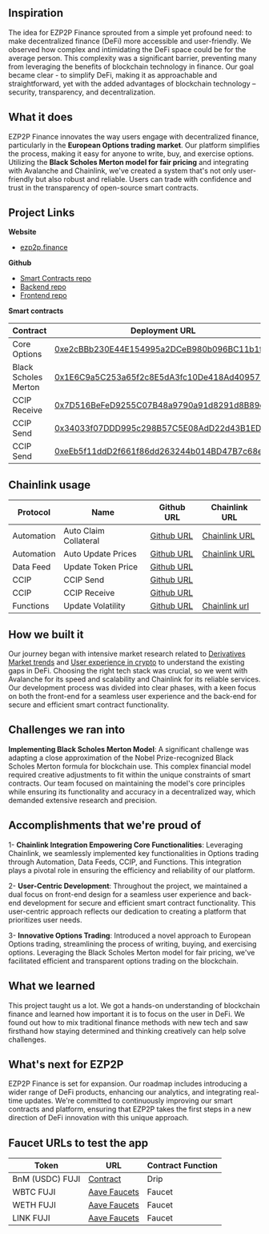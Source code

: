 ## Inspiration
The idea for EZP2P Finance sprouted from a simple yet profound need: to make decentralized finance (DeFi) more accessible and user-friendly. We observed how complex and intimidating the DeFi space could be for the average person. This complexity was a significant barrier, preventing many from leveraging the benefits of blockchain technology in finance. Our goal became clear - to simplify DeFi, making it as approachable and straightforward, yet with the added advantages of blockchain technology – security, transparency, and decentralization.

## What it does
EZP2P Finance innovates the way users engage with decentralized finance, particularly in the **European Options trading market**. Our platform simplifies the process, making it easy for anyone to write, buy, and exercise options. Utilizing the **Black Scholes Merton model for fair pricing** and integrating with Avalanche and Chainlink, we've created a system that's not only user-friendly but also robust and reliable. Users can trade with confidence and trust in the transparency of open-source smart contracts.

## Project Links
**Website**
*  [ezp2p.finance](https://ezp2p.finance/)

**Github**
* [Smart Contracts repo](https://github.com/Moona-Lisa/ezp2p-contracts)
* [Backend repo](https://github.com/Moona-Lisa/ezp2p-backend)
* [Frontend repo](https://github.com/Moona-Lisa/ezp2p-frontend)

**Smart contracts**

| Contract             | Deployment URL                                                                          | Network |
|----------------------|-----------------------------------------------------------------------------------------|---------|
| Core Options         | [0xe2cBBb230E44E154995a2DCeB980b096BC11b1f8](https://testnet.snowtrace.io/address/0xe2cBBb230E44E154995a2DCeB980b096BC11b1f8)  | Fuji    |
| Black Scholes Merton | [0x1E6C9a5C253a65f2c8E5dA3fc10De418Ad40957E](https://testnet.snowtrace.io/address/0x1E6C9a5C253a65f2c8E5dA3fc10De418Ad40957E)  | Fuji    |
| CCIP Receive         | [0x7D516BeFeD9255C07B48a9790a91d8291d8B89c4](https://testnet.snowtrace.io/address/0x7D516BeFeD9255C07B48a9790a91d8291d8B89c4)  | Fuji    |
| CCIP Send            | [0x34033f07DDD995c298B57C5E08AdD22d43B1ED83](https://mumbai.polygonscan.com/address/0x34033f07ddd995c298b57c5e08add22d43b1ed83)| Mumbai  |
| CCIP Send            | [0xeEb5f11ddD2f661f86dd263244b014BD47B7c68e](https://sepolia.etherscan.io/address/0xeeb5f11ddd2f661f86dd263244b014bd47b7c68e)  | Sepolia |

## Chainlink usage
| Protocol   | Name                  | Github URL | Chainlink URL |
|------------|-----------------------|------------|---------------|
| Automation | Auto Claim Collateral | [Github URL](https://github.com/Moona-Lisa/ezp2p-contracts/blob/4edbd3c04cd77379ebeea41de54752165b701205/src/core/Options.sol#L240C16-L240C16) | [Chainlink URL](https://automation.chain.link/fuji/2529569406181729719578393523216946014162631730132152001829098214601767907302) |
| Automation | Auto Update Prices    |     [Github URL](https://github.com/Moona-Lisa/ezp2p-contracts/blob/4edbd3c04cd77379ebeea41de54752165b701205/src/utils/Tokens.sol#L76)       |     [Chainlink URL](https://automation.chain.link/fuji/57684722851100170822844566359966462734354250883356123259811346397079847493230)          |
| Data Feed  | Update Token Price    |    [Github URL](https://github.com/Moona-Lisa/ezp2p-contracts/blob/4edbd3c04cd77379ebeea41de54752165b701205/src/utils/Tokens.sol#L82C26-L82C26)        |               |
| CCIP 		 | CCIP Send		     |      [Github URL](https://github.com/Moona-Lisa/ezp2p-contracts/blob/4edbd3c04cd77379ebeea41de54752165b701205/src/utils/CCIPSend.sol#L61C6-L61C6)      |               |
| CCIP 		 | CCIP Receive			 |     [Github URL](https://github.com/Moona-Lisa/ezp2p-contracts/blob/4edbd3c04cd77379ebeea41de54752165b701205/src/utils/CCIPReceive.sol#L40)       |               |
| Functions	 | Update Volatility     |     [Github URL](https://github.com/Moona-Lisa/ezp2p-contracts/blob/4edbd3c04cd77379ebeea41de54752165b701205/src/utils/FunctionsConsumer.sol#L90)       |       [Chainlink url](https://functions.chain.link/fuji/1141)        |

## How we built it
Our journey began with intensive market research related to [Derivatives Market trends](https://www.isda.org/a/wdXgE/Key-Trends-in-the-Size-and-Composition-of-OTC-Derivatives-Markets-in-the-Second-Half-of-2022.pdf) and [User experience in crypto](https://www.reddit.com/r/CryptoCurrency/comments/rzmssf/crypto_has_a_major_problem_and_thats_poor_user/) to understand the existing gaps in DeFi. Choosing the right tech stack was crucial, so we went with Avalanche for its speed and scalability and Chainlink for its reliable services. Our development process was divided into clear phases, with a keen focus on both the front-end for a seamless user experience and the back-end for secure and efficient smart contract functionality.

## Challenges we ran into

**Implementing Black Scholes Merton Model**: A significant challenge was adapting a close approximation of the Nobel Prize-recognized Black Scholes Merton formula for blockchain use. This complex financial model required creative adjustments to fit within the unique constraints of smart contracts. Our team focused on maintaining the model's core principles while ensuring its functionality and accuracy in a decentralized way, which demanded extensive research and precision.

## Accomplishments that we're proud of

1- **Chainlink Integration Empowering Core Functionalities**: Leveraging Chainlink, we seamlessly implemented key functionalities in Options trading through Automation, Data Feeds, CCIP, and Functions. This integration plays a pivotal role in ensuring the efficiency and reliability of our platform.

2- **User-Centric Development**: Throughout the project, we maintained a dual focus on front-end design for a seamless user experience and back-end development for secure and efficient smart contract functionality. This user-centric approach reflects our dedication to creating a platform that prioritizes user needs.

3- **Innovative Options Trading**: Introduced a novel approach to European Options trading, streamlining the process of writing, buying, and exercising options. Leveraging the Black Scholes Merton model for fair pricing, we've facilitated efficient and transparent options trading on the blockchain.

## What we learned
This project taught us a lot. We got a hands-on understanding of blockchain finance and learned how important it is to focus on the user in DeFi. We found out how to mix traditional finance methods with new tech and saw firsthand how staying determined and thinking creatively can help solve challenges.

## What's next for EZP2P
EZP2P Finance is set for expansion. Our roadmap includes introducing a wider range of DeFi products, enhancing our analytics, and integrating real-time updates. We're committed to continuously improving our smart contracts and platform, ensuring that EZP2P takes the first steps in a new direction of DeFi innovation with this unique approach.

## Faucet URLs to test the app

| Token                              | URL                                                                                                       | Contract Function |
|-------------------------|-----------------------------------------------------------------------------------------------------------|-------------------|
| BnM (USDC) FUJI | [Contract](https://testnet.snowtrace.io/token/0xD21341536c5cF5EB1bcb58f6723cE26e8D8E90e4?chainId=43113#writeContract) | Drip              |
| WBTC FUJI       | [Aave Faucets](https://staging.aave.com/faucet/?marketName=proto_fuji_v3)                                                 | Faucet            |
| WETH FUJI       | [Aave Faucets](https://staging.aave.com/faucet/?marketName=proto_fuji_v3)                                                 | Faucet            |
| LINK FUJI      | [Aave Faucets](https://staging.aave.com/faucet/?marketName=proto_fuji_v3)                                                 | Faucet            |

